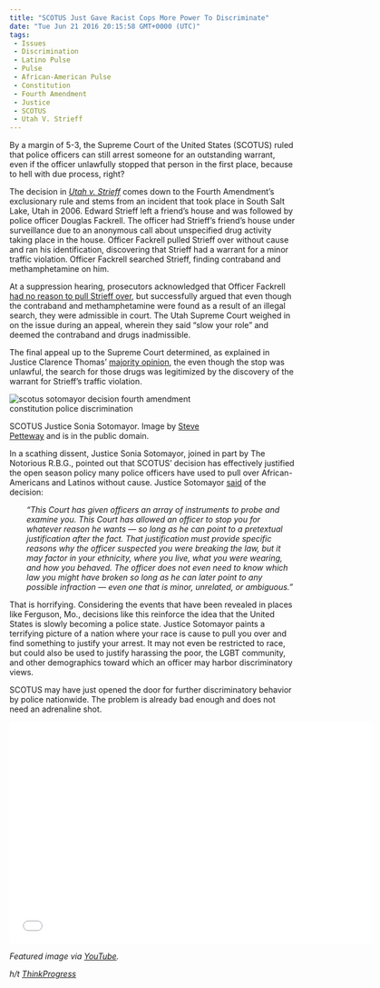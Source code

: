 ```yaml
---
title: "SCOTUS Just Gave Racist Cops More Power To Discriminate"
date: "Tue Jun 21 2016 20:15:58 GMT+0000 (UTC)"
tags: 
 - Issues
 - Discrimination
 - Latino Pulse
 - Pulse
 - African-American Pulse
 - Constitution
 - Fourth Amendment
 - Justice
 - SCOTUS
 - Utah V. Strieff
---
```

<p>By a margin of 5-3, the Supreme Court of the United States (SCOTUS) ruled that police officers can still arrest someone for an outstanding warrant, even if the officer unlawfully stopped that person in the first place, because to hell with due process, right?</p><p><!-- Quick Adsense WordPress Plugin: http://quicksense.net/ --></p><p>The decision in&#xA0;<em><a href="http://www.scotusblog.com/case-files/cases/utah-v-strieff/" onclick="__gaTracker(&apos;send&apos;, &apos;event&apos;, &apos;outbound-article&apos;, &apos;http://www.scotusblog.com/case-files/cases/utah-v-strieff/&apos;, &apos;Utah v. Strieff&apos;);">Utah v. Strieff</a>&#xA0;</em>comes down to the Fourth Amendment&#x2019;s exclusionary rule and stems from an incident that took place in South Salt Lake, Utah in 2006. Edward Strieff left a friend&#x2019;s house and was followed by police officer Douglas Fackrell. The officer had Strieff&#x2019;s friend&#x2019;s house under surveillance due to an anonymous call about unspecified drug activity taking place in the house. Officer Fackrell pulled Strieff over without cause and ran his identification, discovering that Strieff had a warrant for a minor traffic violation. Officer Fackrell searched Strieff, finding contraband and methamphetamine on him.</p><p>At a suppression hearing, prosecutors acknowledged that Officer Fackrell <a href="http://fox13now.com/2015/10/01/u-s-supreme-court-will-hear-utah-case-involving-drug-search/" onclick="__gaTracker(&apos;send&apos;, &apos;event&apos;, &apos;outbound-article&apos;, &apos;http://fox13now.com/2015/10/01/u-s-supreme-court-will-hear-utah-case-involving-drug-search/&apos;, &apos;had no reason to pull Strieff over&apos;);">had no reason to pull Strieff over</a>, but successfully argued that even though the contraband and methamphetamine were found as a result of an illegal search, they were admissible in court. The Utah Supreme Court weighed in on the issue during an appeal, wherein they said &#x201C;slow your role&#x201D; and deemed the contraband and drugs inadmissible.</p><p>The final appeal up to the Supreme Court determined, as explained in Justice Clarence Thomas&#x2019; <a href="http://www.supremecourt.gov/opinions/15pdf/14-1373_83i7.pdf" onclick="__gaTracker(&apos;send&apos;, &apos;pageview&apos;, &apos;http://www.supremecourt.gov/opinions/15pdf/14-1373_83i7.pdf&apos;);">majority opinion</a>, the even though the stop was unlawful, the search for those drugs was legitimized by the discovery of the warrant for Strieff&#x2019;s traffic violation.</p><div id="attachment_138418" style="width: 360px" class="wp-caption aligncenter"><img class="size-medium wp-image-138418" src="//i1.wp.com/cdn.liberalamerica.org/wp-content/uploads/2016/06/384px-Sonia_Sotomayor_in_SCOTUS_robe-350x438.jpg?resize=350%2C438" alt="scotus sotomayor decision fourth amendment constitution police discrimination" srcset="http://cdn.liberalamerica.org/wp-content/uploads/2016/06/384px-Sonia_Sotomayor_in_SCOTUS_robe.jpg 350w, http://cdn.liberalamerica.org/wp-content/uploads/2016/06/384px-Sonia_Sotomayor_in_SCOTUS_robe.jpg 64w, http://cdn.liberalamerica.org/wp-content/uploads/2016/06/384px-Sonia_Sotomayor_in_SCOTUS_robe.jpg 384w" sizes="(max-width: 350px) 100vw, 350px" data-recalc-dims="1">
<p class="wp-caption-text">SCOTUS Justice Sonia Sotomayor. Image by <a href="https://commons.wikimedia.org/wiki/File:Sonia_Sotomayor_in_SCOTUS_robe.jpg" onclick="__gaTracker(&apos;send&apos;, &apos;event&apos;, &apos;outbound-article&apos;, &apos;https://commons.wikimedia.org/wiki/File:Sonia_Sotomayor_in_SCOTUS_robe.jpg&apos;, &apos;Steve Petteway&apos;);">Steve Petteway</a> and is in the public domain.</p>
</div><p>In a scathing dissent, Justice Sonia Sotomayor, joined in part by The Notorious R.B.G., pointed out that SCOTUS&#x2019; decision has effectively justified the open season policy many police officers have used to pull over African-Americans and Latinos without cause. Justice Sotomayor <a href="http://thinkprogress.org/justice/2016/06/20/3790300/sotomayor-dissent-illegal-stops/" onclick="__gaTracker(&apos;send&apos;, &apos;event&apos;, &apos;outbound-article&apos;, &apos;http://thinkprogress.org/justice/2016/06/20/3790300/sotomayor-dissent-illegal-stops/&apos;, &apos;said&apos;);">said</a> of the decision:</p><p style="padding-left: 30px"><em>&#x201C;This Court has given officers an array of instruments to probe and examine you. This Court has allowed an officer to stop you for whatever reason he wants &#x2014; so long as he can point to a pretextual justification after the fact. That justification must provide specific reasons why the officer suspected you were breaking the law, but it may factor in your ethnicity, where you live, what you were wearing, and how you behaved. The officer does not even need to know which law you might have broken so long as he can later point to any possible infraction &#x2014; even one that is minor, unrelated, or ambiguous.&#x201D;</em></p><p>That is horrifying. Considering the events that have been revealed in places like Ferguson, Mo., decisions like this reinforce the idea that the United States is slowly becoming a police state. Justice Sotomayor paints a terrifying picture of a nation where your race is cause to pull you over and find something to justify your arrest. It may not even be restricted to race, but could also be used to justify harassing the poor, the LGBT community, and other demographics toward which an officer may harbor discriminatory views.</p><p><!-- Quick Adsense WordPress Plugin: http://quicksense.net/ --></p><p>SCOTUS may have just opened the door for further discriminatory behavior by police nationwide. The problem is already bad enough and does not need an adrenaline shot.</p><p><span class="embed-youtube" style="text-align:center; display: block;"><iframe class="youtube-player" type="text/html" width="640" height="390" src="//www.youtube.com/embed/vp_UDNJR8OA?version=3&amp;rel=1&amp;fs=1&amp;autohide=2&amp;showsearch=0&amp;showinfo=1&amp;iv_load_policy=1&amp;wmode=transparent" allowfullscreen="true" style="border:0;"></iframe></span></p><p><em>Featured image via <a href="https://www.youtube.com/watch?v=Cq2ZF145wWM" onclick="__gaTracker(&apos;send&apos;, &apos;event&apos;, &apos;outbound-article&apos;, &apos;https://www.youtube.com/watch?v=Cq2ZF145wWM&apos;, &apos;YouTube&apos;);">YouTube</a>.</em></p><p><em>h/t <a href="http://thinkprogress.org/justice/2016/06/20/3790300/sotomayor-dissent-illegal-stops/" onclick="__gaTracker(&apos;send&apos;, &apos;event&apos;, &apos;outbound-article&apos;, &apos;http://thinkprogress.org/justice/2016/06/20/3790300/sotomayor-dissent-illegal-stops/&apos;, &apos;ThinkProgress&apos;);">ThinkProgress</a></em></p><div style="font-size:0px;height:0px;line-height:0px;margin:0;padding:0;clear:both"></div>